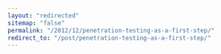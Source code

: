 ```yaml
---
layout: "redirected"
sitemap: "false"
permalink: "/2012/12/penetration-testing-as-a-first-step/"
redirect_to: "/post/penetration-testing-as-a-first-step/"
---
```




